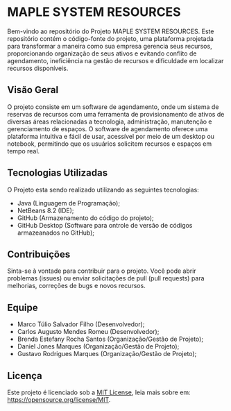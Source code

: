 # MAPLE SYSTEM RESOURCES

Bem-vindo ao repositório do Projeto MAPLE SYSTEM RESOURCES. Este repositório contém o código-fonte do projeto, uma plataforma projetada para transformar a maneira como sua empresa gerencia seus recursos, proporcionando organização de seus ativos e evitando conflito de agendamento, ineficiência na gestão de recursos e dificuldade em localizar recursos disponíveis.

## Visão Geral

O projeto consiste em um software de agendamento, onde um sistema de reservas de recursos com uma ferramenta de provisionamento de ativos de diversas áreas relacionadas a tecnologia, administração, manutenção e gerenciamento de espaços.
O software de agendamento oferece uma plataforma intuitiva e fácil de usar, acessível por meio de um desktop ou notebook, permitindo que os usuários solicitem recursos e espaços em tempo real.

## Tecnologias Utilizadas

O Projeto esta sendo realizado utilizando as seguintes tecnologias:

- Java (Linguagem de Programação);
- NetBeans 8.2 (IDE);
- GitHub (Armazenamento do código do projeto);
- GitHub Desktop (Software para ontrole de versão de códigos armazeanados no GitHub);
  
## Contribuições

Sinta-se à vontade para contribuir para o projeto. Você pode abrir problemas (issues) ou enviar solicitações de pull (pull requests) para melhorias, correções de bugs e novos recursos.

## Equipe

- Marco Túlio Salvador Filho (Desenvolvedor);
- Carlos Augusto Mendes Romeu (Desenvolvedor);
- Brenda Estefany Rocha Santos (Organização/Gestão de Projeto);
- Daniel Jones Marques (Organização/Gestão de Projeto);
- Gustavo Rodrigues Marques (Organização/Gestão de Projeto);

## Licença

Este projeto é licenciado sob a [MIT License](LISENSE), leia mais sobre em: https://opensource.org/license/MIT.